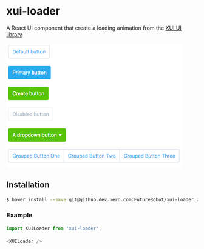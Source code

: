 xui-loader
==========

A React UI component that create a loading animation from the [XUI UI library](https://github.dev.xero.com/pages/Style/xui/section-buttons.html).

![](example/buttons.png)

## Installation

```bash
$ bower install --save git@github.dev.xero.com:FutureRobot/xui-loader.git
```

### Example
```js
import XUILoader from 'xui-loader';

<XUILoader />

```
